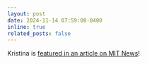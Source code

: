```yaml
---
layout: post
date: 2024-11-14 07:59:00-0400
inline: true
related_posts: false
---
```


Kristina is <a href="https://news.mit.edu/2023/computational-imaging-researcher-attended-lecture-found-career-1114">featured in an article on MIT News</a>! 
